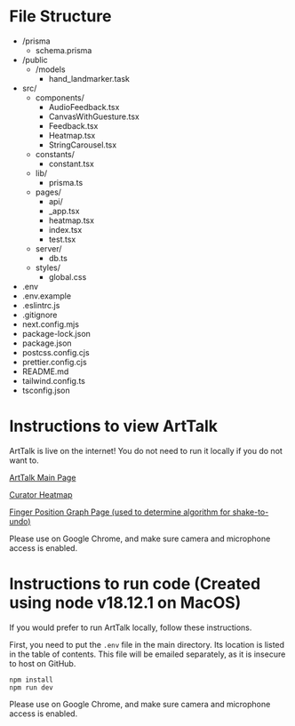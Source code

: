 # File Structure

- /prisma
  - schema.prisma
- /public
  - /models
    - hand_landmarker.task
- src/
  - components/
    - AudioFeedback.tsx
    - CanvasWithGuesture.tsx
    - Feedback.tsx
    - Heatmap.tsx
    - StringCarousel.tsx
  - constants/
    - constant.tsx
  - lib/
    - prisma.ts
  - pages/
    - api/
    - \_app.tsx
    - heatmap.tsx
    - index.tsx
    - test.tsx
  - server/
    - db.ts
  - styles/
    - global.css
- .env
- .env.example
- .eslintrc.js
- .gitignore
- next.config.mjs
- package-lock.json
- package.json
- postcss.config.cjs
- prettier.config.cjs
- README.md
- tailwind.config.ts
- tsconfig.json

# Instructions to view ArtTalk

ArtTalk is live on the internet! You do not need to run it locally if you do not want to.

[ArtTalk Main Page](https://arttalk.vercel.app/)

[Curator Heatmap](https://arttalk.vercel.app/heatmap)

[Finger Position Graph Page (used to determine algorithm for shake-to-undo)](https://arttalk.vercel.app/test)

Please use on Google Chrome, and make sure camera and microphone access is enabled.

# Instructions to run code (Created using node v18.12.1 on MacOS)

If you would prefer to run ArtTalk locally, follow these instructions.

First, you need to put the `.env` file in the main directory. Its location is listed in the table of contents.
This file will be emailed separately, as it is insecure to host on GitHub.

```
npm install
npm run dev
```

Please use on Google Chrome, and make sure camera and microphone access is enabled.
